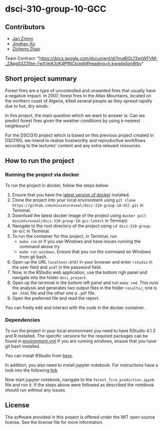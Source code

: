 # dsci-310-group-10-GCC

## Contributors

- [Jan Zimny](https://github.com/miniatureseal)
- [Jinghan Xu](https://github.com/jh22d)
- [Zicheng Zhao](https://github.com/Rz02)

Team Contract: "https://docs.google.com/document/d/1mg8IGLf3wtWFVM-_ZApg03Z35te-7wXVeA3zK4PfNCk/edit#heading=h.kwgdq5on8tby"

## Short project summary

Forest fires are a type of uncontrolled and unwanted fires that usually have a negative impact. In 2007, forest fires in the Atlas Mountains, located on the northern coast of Algeria, killed several people as they spread rapidly due to hot, dry winds.

In this project, the main question which we want to answer is:
Can we predict forest fires given the weather conditions by using k-nearest neighbours?

For the DSCI310 project which is based on this previous project created in DSCI100, we intend to realize trustworthy and reproductive workflows
according to the lectures' content and any extra relevant resources.

## How to run the project

### Running the project via docker

To run the project in docker, follow the steps below:

1. Ensure that you have the [latest version of docker](https://docs.docker.com/get-docker/) installed.
2. Clone the project into your local environment using `git clone https://github.com/miniatureseal/dsci-310-group-10-GCC.git` in Terminal.
3. Download the latest docker image of the project using  `docker pull miniatureseal/dsci-310-group-10-gcc:latest` in Termianl.
4. Navigate to the root directory of the project using  `cd dsci-310-group-10-GCC` in Terminal.
5. To run the container for this project, in Terminal, run
    - `make run`
    or if you use Windows and have issues running the command above try
    - `make run_windows`. Ensure that you run the command on Windows from git bash.
6. Open up the URL `localhost:8787` in your browser and enter `rstudio` in the user field and `asdf` in the password field.
7. Now, in the RStudio web application, use the bottom righ panel and navigate into the folder `dsci_project`.
8. Open up the terminal in the bottom left panel and run `make rmd`. This runs the analysis and generates two output files in the folder `results/`, one is an `.html` file and the other one a `.pdf` file.
9. Open the preferred file and read the report.

You can freely edit and interact with the code in the docker container.

### Dependencies

To run the project in your local environment you need to have RStudio 4.1.3 and R installed. The specific versions for the required packages can be found in [environment.yml](https://github.com/miniatureseal/dsci-310-group-10-GCC/blob/main/environment.yml)
If you are running windows, ensure that you have git bash installed.

You can install RStudio from [here](https://posit.co/download/rstudio-desktop/).

In addition, you also need to install jupyter notebook. For instructions have a look into the following [link](https://docs.jupyter.org/en/latest/install/notebook-classic.html)

Now start jupyter notebook, navigate to the `forest_fire_prediction.ipynb` file and run it.
If the steps above were followed as described the notebook should run without any issues.

## License

The software provided in this project is offered under the MIT open source license. See the license file for more information.
